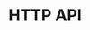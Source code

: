 # HTTP API

<redoc spec-url='../../_static/spec/rasa.yml'></redoc>
<script src="https://cdn.jsdelivr.net/npm/redoc@next/bundles/redoc.standalone.js"> </script>
